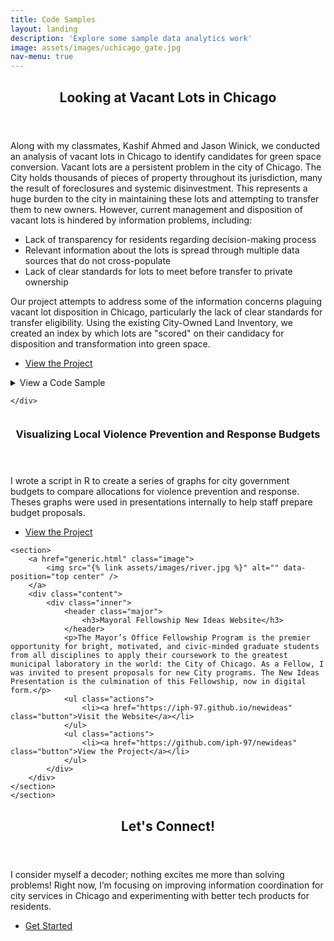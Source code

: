 ```yaml
---
title: Code Samples
layout: landing
description: 'Explore some sample data analytics work'
image: assets/images/uchicago_gate.jpg
nav-menu: true
---
```


<!-- Main -->
<div id="main">

<!-- One -->
<section id="one">
	<div class="inner">
		<header class="major">
			<h2>Looking at Vacant Lots in Chicago</h2>
		</header>
		<p>Along with my classmates, Kashif Ahmed and Jason Winick, we conducted an analysis of vacant lots in Chicago to identify candidates for green space conversion. Vacant lots are a persistent problem in the city of Chicago. The City holds thousands of pieces of property throughout its jurisdiction, many the result of foreclosures and systemic disinvestment. This represents a huge burden to the city in maintaining these lots and attempting to transfer them to new owners. However, current management and disposition of vacant lots is hindered by information problems, including:
<ul>
	<li>Lack of transparency for residents regarding decision-making process</li>
   	<li>Relevant information about the lots is spread through multiple data sources that do not cross-populate</li>
	<li>Lack of clear standards for lots to meet before transfer to private ownership</li>
		</ul>
Our project attempts to address some of the information concerns plaguing vacant lot disposition in Chicago, particularly the lack of clear standards for transfer eligibility. Using the existing City-Owned Land Inventory, we created an index by which lots are "scored" on their candidacy for disposition and transformation into green space.</p>
	<ul class="actions">
					<li><a href="https://github.com/iph-97/vacant_lots" class="button">View the Project</a></li>
				</ul>
<details><summary markdown="span">View a Code Sample</summary>
<pre class="line-numbers">
   <code class="language-python">
import pandas as pd
from shapely.geometry import Point, MultiPolygon
from shapely.ops import transform
import geopandas as gpd
import matplotlib.pyplot as plt
from pygeoif import geometry
import os
from shapely.geometry.multipoint import MultiPointAdapter
from shapely.geometry.multipolygon import MultiPolygon
from sodapy import Socrata
from shapely.geometry import shape
import pyproj

PATH =  os.path.abspath(os.getcwd())

def api_get(fname):
    client = Socrata("data.cityofchicago.org", None)
    results = client.get(fname, limit = 20005)
    df = pd.DataFrame.from_records(results)
    return df

def read_lots(api_key="aksk-kvfp"):
    df = api_get(api_key)
    gdf = gpd.GeoDataFrame(df, geometry=gpd.points_from_xy(df["x_coordinate"], df["y_coordinate"]))
    gdf = gdf.dropna(subset=["address", "location", ":@computed_region_rpca_8um6", "latitude", "longitude"])
    gdf = gdf.set_crs("ESRI: 102671")
    return gdf

def fix_geom(df, geom='the_geom'):
    df['geometry'] = df[str(geom)].apply(lambda row:geometry.as_shape(row))
    return df

def re_proj(row):
    proj = pyproj.Proj('+proj=tmerc +lat_0=36.66666666666666 +lon_0=-88.33333333333333 +k=0.9999749999999999 +x_0=300000 +y_0=0 +ellps=GRS80 +datum=NAD83 +to_meter=0.3048006096012192 +no_defs')
    x, y = proj(row["longitude"], row["latitude"])
    return x, y

def gdf_proj(df):
    df["projected_coord"] = df.apply(re_proj, axis=1)
    x = []
    y = []
    for tuple in df["projected_coord"]:
        a, b = tuple
        x.append(a)
        y.append(b)
    df["x"] = x
    df["y"] = y
    gdf = gpd.GeoDataFrame(df, geometry=gpd.points_from_xy(df["x"], df["y"]))
    return gdf

def csv_to_gdf(csv_name):
    df = pd.read_csv(os.path.join(PATH,csv_name))
    df['Coordinates'] = df['Map Site CSV'].str.split('GEOSEARCH:').str[1]
    df[['latitude', 'longitude']] = df.pop('Coordinates').str.split(' ', 1, expand=True)
    df = df[df.longitude != ""]
    df = df[df.latitude != ""]
    gdf = gdf_proj(df)
    return gdf

def read_bf(csv=r"CIMC Basic Search Result.csv"):
    gdf = csv_to_gdf(csv)
    gdf = gdf.set_crs("ESRI: 102671")
    return gdf

def check_tuple(gdf):
    #col_list = []
    for col in gdf.columns:
        print(col, 'is a tuple : ', all(isinstance(x,tuple) for x in gdf[col]))

def find_centroid(df):
    centroids = []
    for multipolygon in df["geometry"]:
        center = multipolygon.centroid
        centroids.append(center)
    df["centroid"] = centroids
    return df

def proj_transform(df, to_wgs=True, geom_col="geometry", epsg="EPSG: 4326"):
    reprojections = []
    if to_wgs == True:
        for point in df[geom_col]:
            inproj = pyproj.CRS('+proj=tmerc +lat_0=36.66666666666666 +lon_0=-88.33333333333333 +k=0.9999749999999999 +x_0=300000 +y_0=0 +ellps=GRS80 +datum=NAD83 +to_meter=0.3048006096012192 +no_defs')
            project = pyproj.Transformer.from_crs(inproj, epsg, always_xy=True).transform
            new_point = transform(project, point)
            reprojections.append(new_point)
    else:
        for point in df[geom_col]:
            outproj = pyproj.CRS('+proj=tmerc +lat_0=36.66666666666666 +lon_0=-88.33333333333333 +k=0.9999749999999999 +x_0=300000 +y_0=0 +ellps=GRS80 +datum=NAD83 +to_meter=0.3048006096012192 +no_defs')
            project = pyproj.Transformer.from_crs(epsg, outproj, always_xy=True).transform
            new_point = transform(project, point)
            reprojections.append(new_point)
    df["geometry_reproj"] = reprojections
    return df

def read_park_nbh(api_key, park=False):
    df = api_get(api_key)
    df = fix_geom(df)
    gdf = gpd.GeoDataFrame(df, geometry=df["geometry"])
    gdf = gdf.set_crs("EPSG:4326")
    if park == True:
        gdf = find_centroid(gdf)
        gdf = proj_transform(gdf, to_wgs=False, geom_col="centroid")
    return gdf

def read_bus(api_key="qs84-j7wh"):
    df = api_get(api_key)
    df = df.rename(columns={"point_x":"longitude", "point_y":"latitude"})
    gdf = gdf_proj(df)
    streets = "55th|Garfield|63rd|79th|Ashland|Chicago|Lake Shore|Western"
    gdf = gdf[gdf["street"].str.contains(streets,case=False)]
    return gdf

def read_el(api_key="8pix-ypme"):
    df = api_get(api_key)
    for idx, row in df.iterrows():
        df.loc[idx, 'latitude'] = df['location'][idx]['latitude']
        df.loc[idx, 'longitude'] = df['location'][idx]['longitude']
    gdf = gdf_proj(df)
    return gdf

def is_near(coordinate, df, distance, geom_column="geometry"):
    counter = 0
    circle_buffer = coordinate.buffer(distance)
    for station in df[str(geom_column)]:
        if station.within(circle_buffer):
            counter += 1
    return counter

def near_counter(gdf, comp_gdf, near_col, distance=2500, geom_column="geometry"):
    near = []
    for point in gdf["geometry"]:
        counter = is_near(point, comp_gdf, distance, geom_column)
        near.append(counter)
    gdf[near_col] = near
    return gdf

def find_eligibility(df, elig_col, elig_list, new_col_name):
    eligible = []
    for lot in df[elig_col]:
        if lot in elig_list:
            eligible.append(1)
        else:
            eligible.append(0)
    df[new_col_name] = eligible
    return df
    
def find_candidates(row):
    if row["ANLAP Eligible"] + row["Large Lots Eligible"] >= 1:
        score = row["Near El"] + (row["Near Bus"]/10) + row["Invest SW Eligible"] - row['Near Park'] - row['Near Brownfield']
    else:
        score = 0
    return score
    
gdf = read_lots()
gdf_park = read_park_nbh("ejsh-fztr", park=True)
gdf_nbh = read_park_nbh("y6yq-dbs2")
gdf_bus = read_bus()
gdf_el = read_el()
gdf_bf = read_bf()

gdf = near_counter(gdf, gdf_park, "Near Park", geom_column="geometry_reproj")
gdf = near_counter(gdf, gdf_bus, "Near Bus")
gdf = near_counter(gdf, gdf_el, "Near El")
gdf = near_counter(gdf, gdf_bf, "Near Brownfield")

invest_sw = ["AUBURN GRESHAM", "AUSTIN", "BRONZEVILLE", "ENGLEWOOD", "NEW CITY", "NORTH LAWNDALE", "GREATER ROSELAND", "SOUTH CHICAGO"]
anlap = ["RM-5", "RT-4", "RS-1", "RS-2", "RS-3"]
large_lots = ['RS-2', 'RS-3', 'RT-4', 'RM-5', 'RT-4A', 'RM-4.5', 'RM-6', 'RS-1','RM-5.5', 'RT-3.5', 'RM-6.5']

gdf = find_eligibility(gdf, "community_area_name", invest_sw, "Invest SW Eligible")
gdf = find_eligibility(gdf, "zoning_classification", anlap, "ANLAP Eligible")
gdf = find_eligibility(gdf, "zoning_classification", large_lots, "Large Lots Eligible")

gdf["score"] = gdf.apply(find_candidates, axis=1)
</code>
</pre>
</details>

	</div>	
</section>

<!-- Two -->
<section id="two" class="spotlights">
	<section>
		<a href="generic.html" class="image">
			<img src="{% link assets/images/citystreet.jpg %}" alt="" data-position="center center" />
		</a>
		<div class="content">
			<div class="inner">
				<header class="major">
					<h3>Visualizing Local Violence Prevention and Response Budgets</h3>
				</header>
				<p>I wrote a script in R to create a series of graphs for city government budgets to compare allocations for violence prevention and response. Theses graphs were used in presentations internally to help staff prepare budget proposals. </p>
				<ul class="actions">
					<li><a href="https://github.com/iph-97/vpr_budgets" class="button">View the Project</a></li>
				</ul>
			</div>
		</div>
	</section>
	
	<section>
		<a href="generic.html" class="image">
			<img src="{% link assets/images/river.jpg %}" alt="" data-position="top center" />
		</a>
		<div class="content">
			<div class="inner">
				<header class="major">
					<h3>Mayoral Fellowship New Ideas Website</h3>
				</header>
				<p>The Mayor’s Office Fellowship Program is the premier opportunity for bright, motivated, and civic-minded graduate students from all disciplines to apply their coursework to the greatest municipal laboratory in the world: the City of Chicago. As a Fellow, I was invited to present proposals for new City programs. The New Ideas Presentation is the culmination of this Fellowship, now in digital form.</p>
				<ul class="actions">
					<li><a href="https://iph-97.github.io/newideas" class="button">Visit the Website</a></li>
				</ul>
				<ul class="actions">
					<li><a href="https://github.com/iph-97/newideas" class="button">View the Project</a></li>
				</ul>
			</div>
		</div>
	</section>
	</section>

<!-- Three -->
<section id="three">
	<div class="inner">
		<header class="major">
			<h2>Let's Connect!</h2>
		</header>
		<p>I consider myself a decoder; nothing excites me more than solving problems! Right now, I’m focusing on improving information coordination for city services in Chicago and experimenting with better tech products for residents.</p>
		<ul class="actions">
			<li><a href="generic.html" class="button next">Get Started</a></li>
		</ul>
	</div>
</section>
</div>
